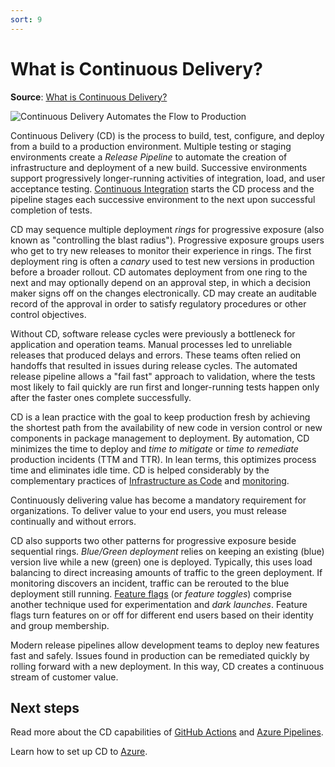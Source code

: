 ```yaml
---
sort: 9
---
```

# What is Continuous Delivery?
**Source**: [What is Continuous Delivery?](https://docs.microsoft.com/en-us/devops/deliver/what-is-continuous-delivery)

![Continuous Delivery Automates the Flow to Production](https://raw.githubusercontent.com/microsoft/azureml-ops-accelerator/main/1-DesignforMLOps/0-DevOpsOverview/_img/ContinuousDelivery_600x300.png)

Continuous Delivery (CD) is the process to build, test, configure, and deploy from a build to a production
environment. Multiple testing or staging environments create a _Release Pipeline_ to automate the creation
of infrastructure and deployment of a new build. Successive environments support progressively 
longer-running activities of integration, load, and user acceptance testing. 
[Continuous Integration](6-CI.md) starts the CD process and the
pipeline stages each successive environment to the next upon successful completion of tests.

CD may sequence multiple deployment _rings_ for progressive exposure (also known as "controlling the blast
radius"). Progressive exposure groups users who get to try new releases to monitor their experience in 
rings. The first deployment ring is often a _canary_ used to test new versions in production before a
broader rollout. CD automates deployment from one ring to the next and may optionally depend on an 
approval step, in which a decision maker signs off on the changes electronically. CD may create an 
auditable record of the approval in order to satisfy regulatory procedures or other control objectives.

Without CD, software release cycles were previously a bottleneck for application and operation teams.
Manual processes led to unreliable releases that produced delays and errors. These teams often relied on
handoffs that resulted in issues during release cycles. The automated release pipeline allows a "fail fast"
approach to validation, where the tests most likely to fail quickly are run first and longer-running tests
happen only after the faster ones complete successfully.

CD is a lean practice with the goal to keep production fresh by achieving the shortest path from the 
availability of new code in version control or new components in package management to deployment. By 
automation, CD minimizes the time to deploy and _time to mitigate_ or _time to remediate_ production
incidents (TTM and TTR). In lean terms, this optimizes process time and eliminates idle time. CD is helped
considerably by the complementary practices of [Infrastructure as Code](9-IaaC.md)
and [monitoring](11-Monitoring.md).

Continuously delivering value has become a mandatory requirement for organizations. To deliver value to
your end users, you must release continually and without errors.

CD also supports two other patterns for progressive exposure beside sequential rings. _Blue/Green
deployment_ relies on keeping an existing (blue) version live while a new (green) one is deployed.
Typically, this uses load balancing to direct increasing amounts of traffic to the green deployment. If 
monitoring discovers an incident, traffic can be rerouted to the blue deployment still running. 
[Feature flags](https://docs.microsoft.com/en-us/devops/operate/progressive-experimentation-feature-flags) (or _feature toggles_) comprise
another technique used for experimentation and _dark launches_. Feature flags turn features on or off 
for different end users based on their identity and group membership.

Modern release pipelines allow development teams to deploy new features fast and safely. Issues found in
production can be remediated quickly by rolling forward with a new deployment. In this way, CD creates a
continuous stream of customer value.

## Next steps

Read more about the CD capabilities of 
[GitHub Actions](https://lab.github.com/githubtraining/github-actions:-continuous-delivery-with-azure) and 
[Azure Pipelines](https://azure.microsoft.com/services/devops/pipelines/).

Learn how to set up CD to [Azure](/azure/devops/release/examples/examples).
